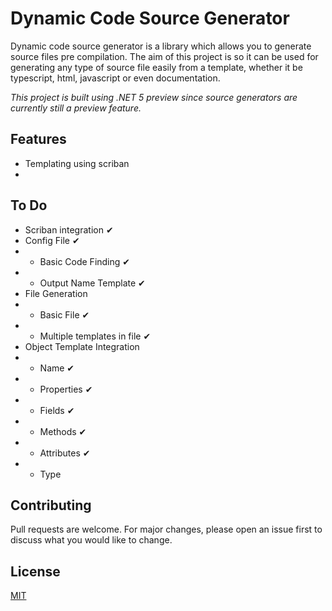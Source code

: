 # Dynamic Code Source Generator

Dynamic code source generator is a library which allows you to generate source files pre compilation. The aim of this project is so it can be used for generating any type of source file easily from a template, whether it be typescript, html, javascript or even documentation.

*This project is built using .NET 5 preview since source generators are currently still a preview feature.*

## Features

- Templating using scriban
- 

## To Do

- Scriban integration ✔
- Config File ✔
- - Basic Code Finding ✔
- - Output Name Template ✔
- File Generation
- - Basic File ✔
- - Multiple templates in file ✔
- Object Template Integration
- - Name ✔
- - Properties ✔
- - Fields ✔
- - Methods ✔
- - Attributes ✔
- - Type


## Contributing
Pull requests are welcome. For major changes, please open an issue first to discuss what you would like to change.

## License
[MIT](https://choosealicense.com/licenses/mit/)
